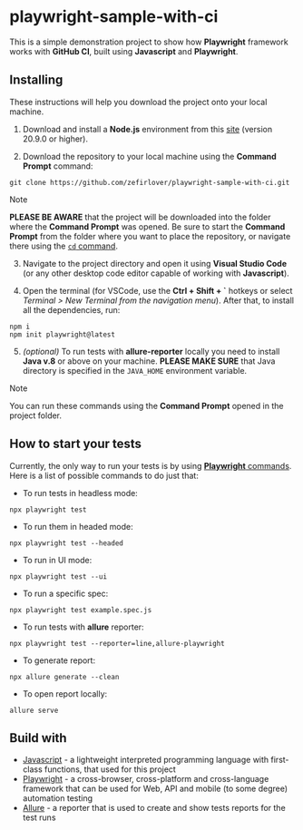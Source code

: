 # playwright-sample-with-ci

This is a simple demonstration project to show how **Playwright** framework works with **GitHub CI**, built using **Javascript** and **Playwright**.

## Installing

These instructions will help you download the project onto your local machine.

1. Download and install a **Node.js** environment from this [site](https://nodejs.org/en/) (version 20.9.0 or higher).

2. Download the repository to your local machine using the **Command Prompt** command:

```
git clone https://github.com/zefirlover/playwright-sample-with-ci.git
```

> [!NOTE]
> **PLEASE BE AWARE** that the project will be downloaded into the folder where the **Command Prompt** was opened. Be sure to start the **Command Prompt** from the folder where you want to place the repository, or navigate there using the [`cd` command](https://learn.microsoft.com/uk-ua/windows-server/administration/windows-commands/cd).

3. Navigate to the project directory and open it using **Visual Studio Code** (or any other desktop code editor capable of working with **Javascript**).

4. Open the terminal (for VSCode, use the **Ctrl + Shift + `** hotkeys or select *Terminal > New Terminal from the navigation menu*). After that, to install all the dependencies, run:

```
npm i
npm init playwright@latest
```

5. *(optional)* To run tests with **allure-reporter** locally you need to install **Java v.8** or above on your machine. **PLEASE MAKE SURE** that Java directory is specified in the `JAVA_HOME` environment variable.

> [!NOTE]
> You can run these commands using the **Command Prompt** opened in the project folder.

## How to start your tests

Currently, the only way to run your tests is by using [**Playwright** commands](https://playwright.dev/docs/running-tests). Here is a list of possible commands to do just that:

- To run tests in headless mode:
```
npx playwright test
```
- To run them in headed mode:
```
npx playwright test --headed
```
- To run in UI mode:
```
npx playwright test --ui
```
- To run a specific spec:
```
npx playwright test example.spec.js
```
- To run tests with **allure** reporter:
```
npx playwright test --reporter=line,allure-playwright
```
- To generate report:
```
npx allure generate --clean
```
- To open report locally:
```
allure serve
```

## Build with

- [Javascript](https://developer.mozilla.org/en-US/docs/Web/JavaScript) - a lightweight interpreted programming language with first-class functions, that used for this project
- [Playwright](https://playwright.dev/) - a cross-browser, cross-platform and cross-language framework that can be used for Web, API and mobile (to some degree) automation testing
- [Allure](https://allurereport.org/) - a reporter that is used to create and show tests reports for the test runs
